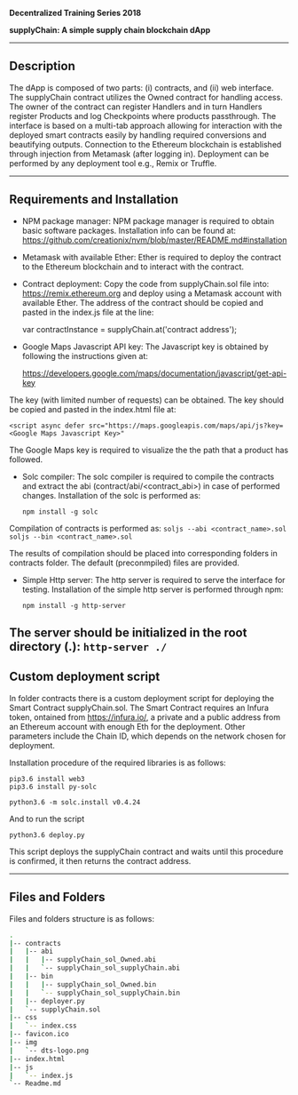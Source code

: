 
**Decentralized Training Series 2018**

**supplyChain: A simple supply chain blockchain dApp**


---------------
Description
---------------

The dApp is composed of two parts: (i) contracts, and (ii) web interface. The supplyChain contract utilizes the Owned contract for handling access. The owner of the contract can register Handlers and in turn Handlers register Products and log Checkpoints where products passthrough. 
The interface is based on a multi-tab approach allowing for interaction with the deployed smart contracts easily by handling required conversions and beautifying outputs. Connection to the Ethereum blockchain is established through injection from Metamask (after logging in). Deployment can be performed by any deployment tool e.g., Remix or Truffle.

---------------
Requirements and Installation
---------------

- NPM package manager: NPM package manager is required to obtain basic software packages. Installation info can be found at:
	https://github.com/creationix/nvm/blob/master/README.md#installation

- Metamask with available Ether: Ether is required to deploy the contract to the Ethereum blockchain and to interact with the contract.

- Contract deployment: Copy the code from supplyChain.sol file into:
	https://remix.ethereum.org
and deploy using a Metamask account with available Ether. The address of the contract should be copied and pasted in the index.js file at the line:
	
	var contractInstance = supplyChain.at('contract address');

- Google Maps Javascript API key: The Javascript key is obtained by following the instructions given at:

	https://developers.google.com/maps/documentation/javascript/get-api-key

The key (with limited number of requests) can be obtained. The key should be copied and pasted in the index.html file at:

	<script async defer src="https://maps.googleapis.com/maps/api/js?key=<Google Maps Javascript Key>"
	
The Google Maps key is required to visualize the the path that a product has followed.

- Solc compiler: The solc compiler is required to compile the contracts and extract the abi (contract/abi/<contract_abi>) in case of performed changes. Installation of the solc is performed as: 
	
	```
	npm install -g solc
	```	
Compilation of contracts is performed as:
	```
	soljs --abi <contract_name>.sol
	soljs --bin <contract_name>.sol
	```
	
The results of compilation should be placed into corresponding folders in contracts folder. The default (preconmpiled) files are provided.

- Simple Http server: The http server is required to serve the interface for testing. Installation of the simple http server is performed through npm:

	```
	npm install -g http-server
	```
	
The server should be initialized in the root directory (.):
	```
	http-server ./
	```
---------------
Custom deployment script
---------------

In folder contracts there is a custom deployment script for deploying the Smart Contract supplyChain.sol. The Smart Contract requires an Infura token, ontained from https://infura.io/, a private and a public address from an Ethereum account with enough Eth for the deployment. Other parameters include the Chain ID, which depends on the network chosen for deployment.

Installation procedure of the required libraries is as follows:

```
pip3.6 install web3
pip3.6 install py-solc

python3.6 -m solc.install v0.4.24
```

And to run the script

```
python3.6 deploy.py
```

This script deploys the supplyChain contract and waits until this procedure is confirmed, it then returns the contract address.

---------------
Files and Folders
---------------

Files and folders structure is as follows:


```bash
.
|-- contracts
|   |-- abi
|   |   |-- supplyChain_sol_Owned.abi
|   |   `-- supplyChain_sol_supplyChain.abi
|   |-- bin
|   |   |-- supplyChain_sol_Owned.bin
|   |   `-- supplyChain_sol_supplyChain.bin
|   |-- deployer.py
|   `-- supplyChain.sol
|-- css
|   `-- index.css
|-- favicon.ico
|-- img
|   `-- dts-logo.png
|-- index.html
|-- js
|   `-- index.js
`-- Readme.md
```
